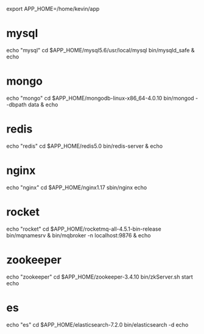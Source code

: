 export APP_HOME=/home/kevin/app

# mysql
echo "mysql"
cd $APP_HOME/mysql5.6/usr/local/mysql
bin/mysqld_safe &
echo

# mongo
echo "mongo"
cd $APP_HOME/mongodb-linux-x86_64-4.0.10
bin/mongod --dbpath data &
echo

# redis
echo "redis"
cd $APP_HOME/redis5.0
bin/redis-server &
echo

# nginx
echo "nginx"
cd $APP_HOME/nginx1.17
sbin/nginx
echo

# rocket
echo "rocket"
cd $APP_HOME/rocketmq-all-4.5.1-bin-release
bin/mqnamesrv &
bin/mqbroker -n localhost:9876 &
echo

# zookeeper
echo "zookeeper"
cd $APP_HOME/zookeeper-3.4.10
bin/zkServer.sh start
echo

# es
echo "es"
cd $APP_HOME/elasticsearch-7.2.0
bin/elasticsearch -d
echo 



